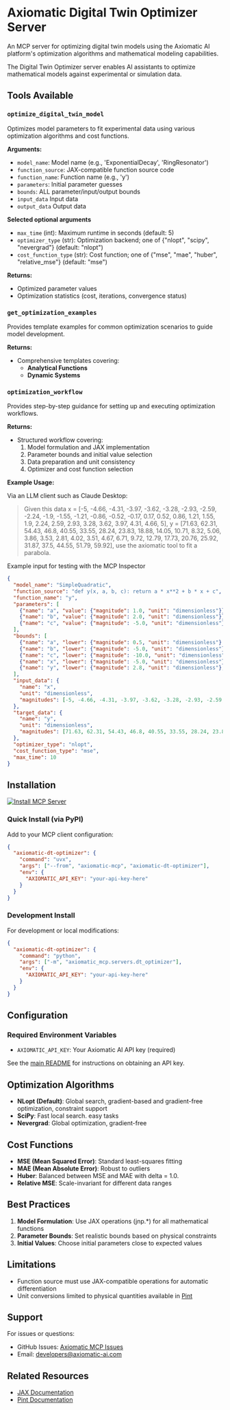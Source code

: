 # Axiomatic Digital Twin Optimizer Server

An MCP server for optimizing digital twin models using the Axiomatic AI platform's optimization algorithms and mathematical modeling capabilities.

The Digital Twin Optimizer server enables AI assistants to optimize mathematical models against experimental or simulation data.

## Tools Available

### `optimize_digital_twin_model`

Optimizes model parameters to fit experimental data using various optimization algorithms and cost functions.

**Arguments:**

- `model_name`: Model name (e.g., 'ExponentialDecay', 'RingResonator')
- `function_source`: JAX-compatible function source code
- `function_name`: Function name (e.g., 'y')
- `parameters`: Initial parameter guesses
- `bounds`:  ALL parameter/input/output bounds
- `input_data` Input data
- `output_data` Output data

**Selected optional arguments**

- `max_time` (int): Maximum runtime in seconds (default: 5)
- `optimizer_type` (str): Optimization backend; one of {"nlopt", "scipy", "nevergrad"} (default: "nlopt")
- `cost_function_type` (str): Cost function; one of {"mse", "mae", "huber", "relative_mse"} (default: "mse")

**Returns:**

- Optimized parameter values
- Optimization statistics (cost, iterations, convergence status)

### `get_optimization_examples`

Provides template examples for common optimization scenarios to guide model development.

**Returns:**

- Comprehensive templates covering:
  - **Analytical Functions**
  - **Dynamic Systems**

### `optimization_workflow`

Provides step-by-step guidance for setting up and executing optimization workflows.

**Returns:**

- Structured workflow covering:
  1. Model formulation and JAX implementation
  2. Parameter bounds and initial value selection
  3. Data preparation and unit consistency
  4. Optimizer and cost function selection

**Example Usage:**

Via an LLM client such as Claude Desktop:

> Given this data x = [-5, -4.66, -4.31, -3.97, -3.62, -3.28, -2.93, -2.59, -2.24, -1.9, -1.55, -1.21, -0.86, -0.52, -0.17, 0.17, 0.52, 0.86, 1.21, 1.55, 1.9, 2.24, 2.59, 2.93, 3.28, 3.62, 3.97, 4.31, 4.66, 5], y = [71.63, 62.31, 54.43, 46.8, 40.55, 33.55, 28.24, 23.83, 18.88, 14.05, 10.71, 8.32, 5.06, 3.86, 3.53, 2.81, 4.02, 3.51, 4.67, 6.71, 9.72, 12.79, 17.73, 20.76, 25.92, 31.87, 37.5, 44.55, 51.79, 59.92], use the axiomatic tool to fit a parabola.

Example input for testing with the MCP Inspector
```json
{
  "model_name": "SimpleQuadratic",
  "function_source": "def y(x, a, b, c): return a * x**2 + b * x + c",
  "function_name": "y",
  "parameters": [
    {"name": "a", "value": {"magnitude": 1.0, "unit": "dimensionless"}},
    {"name": "b", "value": {"magnitude": 2.0, "unit": "dimensionless"}},
    {"name": "c", "value": {"magnitude": -5.0, "unit": "dimensionless"}}
  ],
  "bounds": [
    {"name": "a", "lower": {"magnitude": 0.5, "unit": "dimensionless"}, "upper": {"magnitude": 5.0, "unit": "dimensionless"}},
    {"name": "b", "lower": {"magnitude": -5.0, "unit": "dimensionless"}, "upper": {"magnitude": 5.0, "unit": "dimensionless"}},
    {"name": "c", "lower": {"magnitude": -10.0, "unit": "dimensionless"}, "upper": {"magnitude": 10.0, "unit": "dimensionless"}},
    {"name": "x", "lower": {"magnitude": -5.0, "unit": "dimensionless"}, "upper": {"magnitude": 5.0, "unit": "dimensionless"}},
    {"name": "y", "lower": {"magnitude": 2.8, "unit": "dimensionless"}, "upper": {"magnitude": 72.0, "unit": "dimensionless"}}
  ],
  "input_data": {
    "name": "x",
    "unit": "dimensionless",
    "magnitudes": [-5, -4.66, -4.31, -3.97, -3.62, -3.28, -2.93, -2.59, -2.24, -1.9, -1.55, -1.21, -0.86, -0.52, -0.17, 0.17, 0.52, 0.86, 1.21, 1.55, 1.9, 2.24, 2.59, 2.93, 3.28, 3.62, 3.97, 4.31, 4.66, 5]
  },
  "target_data": {
    "name": "y",
    "unit": "dimensionless",
    "magnitudes": [71.63, 62.31, 54.43, 46.8, 40.55, 33.55, 28.24, 23.83, 18.88, 14.05, 10.71, 8.32, 5.06, 3.86, 3.53, 2.81, 4.02, 3.51, 4.67, 6.71, 9.72, 12.79, 17.73, 20.76, 25.92, 31.87, 37.5, 44.55, 51.79, 59.92]
  },
  "optimizer_type": "nlopt",
  "cost_function_type": "mse",
  "max_time": 10
}
```

## Installation

[![Install MCP Server](https://cursor.com/deeplink/mcp-install-dark.svg)](https://cursor.com/en/install-mcp?name=axiomatic-dt-optimizer&config=eyJjb21tYW5kIjoidXZ4IC0tZnJvbSBheGlvbWF0aWMtbWNwIGF4aW9tYXRpYy1kdC1vcHRpbWl6ZXIiLCJlbnYiOnsiQVhJT01BVElDX0FQSV9LRVkiOiJFTlRFUiBZT1VSIEFQSSBLRVkifX0%3D)

### Quick Install (via PyPI)

Add to your MCP client configuration:

```json
{
  "axiomatic-dt-optimizer": {
    "command": "uvx",
    "args": ["--from", "axiomatic-mcp", "axiomatic-dt-optimizer"],
    "env": {
      "AXIOMATIC_API_KEY": "your-api-key-here"
    }
  }
}
```

### Development Install

For development or local modifications:

```json
{
  "axiomatic-dt-optimizer": {
    "command": "python",
    "args": ["-m", "axiomatic_mcp.servers.dt_optimizer"],
    "env": {
      "AXIOMATIC_API_KEY": "your-api-key-here"
    }
  }
}
```

## Configuration

### Required Environment Variables

- `AXIOMATIC_API_KEY`: Your Axiomatic AI API key (required)

See the [main README](../../../README.md#getting-an-api-key) for instructions on obtaining an API key.

## Optimization Algorithms

- **NLopt (Default)**:  Global search, gradient-based and gradient-free optimization, constraint support
- **SciPy**: Fast local search. easy tasks
- **Nevergrad**: Global optimization, gradient-free

## Cost Functions

- **MSE (Mean Squared Error)**: Standard least-squares fitting
- **MAE (Mean Absolute Error)**: Robust to outliers
- **Huber**: Balanced between MSE and MAE with delta = 1.0.
- **Relative MSE**: Scale-invariant for different data ranges

## Best Practices

1. **Model Formulation**: Use JAX operations (jnp.*) for all mathematical functions
2. **Parameter Bounds**: Set realistic bounds based on physical constraints
3. **Initial Values**: Choose initial parameters close to expected values

## Limitations

- Function source must use JAX-compatible operations for automatic differentiation
- Unit conversions limited to physical quantities available in [Pint](https://pint.readthedocs.io/en/stable/)

## Support

For issues or questions:

- GitHub Issues: [Axiomatic MCP Issues](https://github.com/Axiomatic-AI/ax-mcp/issues)
- Email: [developers@axiomatic-ai.com](mailto:developers@axiomatic-ai.com)

## Related Resources

- [JAX Documentation](https://jax.readthedocs.io/)
- [Pint Documentation](https://pint.readthedocs.io/en/stable/)
